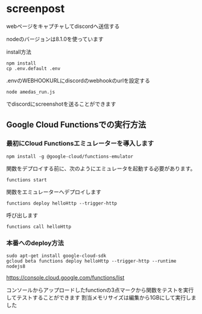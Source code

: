 # screenpost

webページをキャプチャしてdiscordへ送信する

nodeのバージョンは8.1.0を使っています

install方法

```
npm install
cp .env.default .env
```

.envのWEBHOOKURLにdiscordのwebhookのurlを設定する

```
node amedas_run.js
```
でdiscordにscreenshotを送ることができます

## Google Cloud Functionsでの実行方法

### 最初にCloud Functionsエミュレーターを導入します

```
npm install -g @google-cloud/functions-emulator
```

関数をデプロイする前に、次のようにエミュレータを起動する必要があります。

```
functions start
```

関数をエミュレーターへデプロイします

```
functions deploy helloHttp --trigger-http
```

呼び出します

```
functions call helloHttp
```

### 本番へのdeploy方法

```
sudo apt-get install google-cloud-sdk
gcloud beta functions deploy helloHttp --trigger-http --runtime nodejs8
```

https://console.cloud.google.com/functions/list

コンソールからアップロードしたfunctionの3点マークから関数をテストを実行してテストすることができます
割当メモリサイズは編集から1GBにして実行しました
